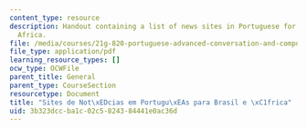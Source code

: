 ```yaml
---
content_type: resource
description: Handout containing a list of news sites in Portuguese for Brazil and
  Africa.
file: /media/courses/21g-820-portuguese-advanced-conversation-and-composition-fall-2014/3b323dccba1c02c5824384441e0ac36d_MIT21G_820F14_News_sites.pdf
file_type: application/pdf
learning_resource_types: []
ocw_type: OCWFile
parent_title: General
parent_type: CourseSection
resourcetype: Document
title: "Sites de Not\xEDcias em Portugu\xEAs para Brasil e \xC1frica"
uid: 3b323dcc-ba1c-02c5-8243-84441e0ac36d
---
```

